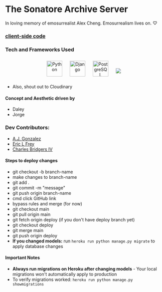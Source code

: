 # The Sonatore Archive Server

In loving memory of emosurrealist Alex Cheng. Emosurrealism lives on. ♡

### [client-side code](https://github.com/Frondgle/thearchive-client)

### Tech and Frameworks Used

<div align="center">  
<a href="https://www.python.org/" target="_blank"><img style="margin: 10px" src="https://profilinator.rishav.dev/skills-assets/python-original.svg" alt="Python" height="50" /></a>  
<a href="https://www.djangoproject.com/" target="_blank"><img style="margin: 10px" src="https://profilinator.rishav.dev/skills-assets/django-original.svg" alt="Django" height="50" /></a>  
<a href="https://www.postgresql.org/" target="_blank"><img style="margin: 10px" src="https://profilinator.rishav.dev/skills-assets/postgresql-original-wordmark.svg" alt="PostgreSQL" height="50" /></a>
<a href ="https://img.shields.io/badge/Heroku-430098?style=for-the-badge&logo=heroku&logoColor=white"><img style="margin:10px" src="https://img.shields.io/badge/Heroku-430098?style=for-the-badge&logo=heroku&logoColor=white" /></a>  
</div>

* Also, shout out to Cloudinary

#### Concept and Aesthetic driven by
* Daley 
* Jorge

### Dev Contributors:
* [A.J. Gonzalez](https://github.com/gonzalez-aj)
* [Eric L Frey](https://github.com/ericlfrey)
* [Charles Bridgers IV](https://github.com/SeaForeEx)

#### Steps to deploy changes
- git checkout -b branch-name
- make changes to branch-name
- git add .
- git commit -m "message"
- git push origin branch-name
- cmd click GitHub link
- bypass rules and merge (for now)
- git checkout main
- git pull origin main
- git fetch origin deploy (if you don't have deploy branch yet)
- git checkout deploy
- git merge main
- git push origin deploy
- **If you changed models:** run `heroku run python manage.py migrate` to apply database changes

#### Important Notes
- **Always run migrations on Heroku after changing models** - Your local migrations won't automatically apply to production
- To verify migrations worked: `heroku run python manage.py showmigrations`